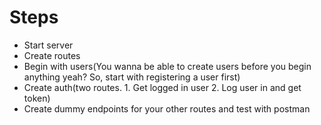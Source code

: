 # Steps

- Start server
- Create routes
- Begin with users(You wanna be able to create users before you begin anything yeah? So, start with registering a user first)
- Create auth(two routes. 1. Get logged in user 2. Log user in and get token)
- Create dummy endpoints for your other routes and test with postman

